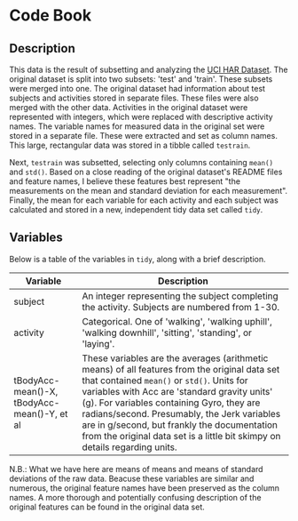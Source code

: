 Code Book
=========

Description
-----------
This data is the result of subsetting and analyzing the [UCI HAR Dataset](http://archive.ics.uci.edu/ml/datasets/Human+Activity+Recognition+Using+Smartphones). The original dataset is split into two subsets: 'test' and 'train'. These subsets were merged into one. The original dataset had information about test subjects and activities stored in separate files. These files were also merged with the other data. Activities in the original dataset were represented with integers, which were replaced with descriptive activity names. The variable names for measured data in the original set were stored in a separate file. These were extracted and set as column names. This large, rectangular data was stored in a tibble called `testrain`.

Next, `testrain` was subsetted, selecting only columns containing `mean()` and `std()`. Based on a close reading of the original dataset's README files and feature names, I believe these features best represent "the measurements on the mean and standard deviation for each measurement". Finally, the mean for each variable for each activity and each subject was calculated and stored in a new, independent tidy data set called `tidy`.

Variables
---------
Below is a table of the variables in `tidy`, along with a brief description.

Variable | Description
-------- | -----------
subject | An integer representing the subject completing the activity. Subjects are numbered from 1-30.
activity | Categorical. One of 'walking', 'walking uphill', 'walking downhill', 'sitting', 'standing', or 'laying'.
tBodyAcc-mean()-X, tBodyAcc-mean()-Y, et al | These variables are the averages (arithmetic means) of all features from the original data set that contained `mean()` or `std()`. Units for variables with Acc are 'standard gravity units' (g). For variables containing Gyro, they are radians/second. Presumably, the Jerk variables are in g/second, but frankly the documentation from the original data set is a little bit skimpy on details regarding units. 

N.B.: What we have here are means of means and means of standard deviations of the raw data. Beacuse these variables are similar and numerous, the original feature names have been preserved as the column names. A more thorough and potentially confusing description of the original features can be found in the original data set.

